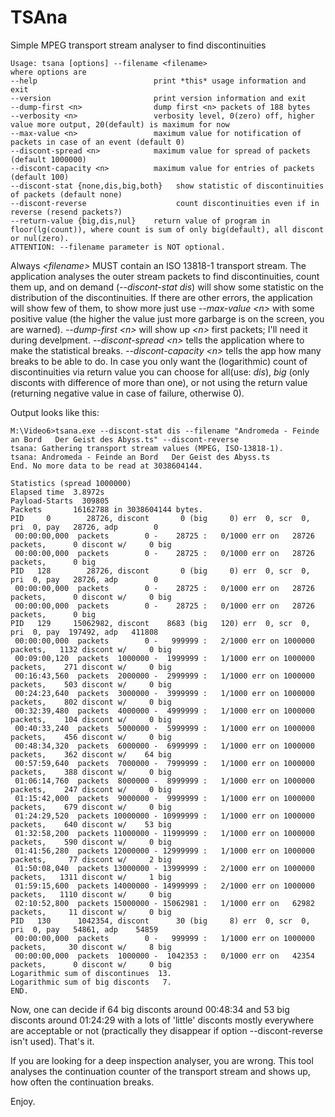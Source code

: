 # TSAna
Simple MPEG transport stream analyser to find discontinuities

    Usage: tsana [options] --filename <filename>
    where options are
    --help                          print *this* usage information and exit
    --version                       print version information and exit
    --dump-first <n>                dump first <n> packets of 188 bytes
    --verbosity <n>                 verbosity level, 0(zero) off, higher value more output, 20(default) is maximum for now
    --max-value <n>                 maximum value for notification of packets in case of an event (default 0)
    --discont-spread <n>            maximum value for spread of packets (default 1000000)
    --discont-capacity <n>          maximum value for entries of packets (default 100)
    --discont-stat {none,dis,big,both}   show statistic of discontinuities of packets (default none)
    --discont-reverse                    count discontinuities even if in reverse (resend packets?)
    --return-value {big,dis,nul}    return value of program in floor(lg(count)), where count is sum of only big(default), all discont or nul(zero).
    ATTENTION: --filename parameter is NOT optional.

Always *\<filename\>* MUST contain an ISO 13818-1 transport stream. The application analyses the outer stream packets to find discontinuities, count them up, and on demand (*--discont-stat dis*) will show some statistic on the distribution of the discontinuities. If there are other errors, the application will show few of them, to show more just use *--max-value \<n\>* with some positive value (the higher the value just more garbarge is on the screen, you are warned). *--dump-first \<n\>* will show up *\<n\>* first packets; I'll need it during develpment. *--discont-spread \<n\>* tells the application where to make the statistical breaks. *--discont-capacity \<n\>* tells the app how many breaks to be able to do. In case you only want the (logarithmic) count of discontinuities via return value you can choose for all(use: *dis*), *big* (only disconts with difference of more than one), or not using the return value (returning negative value in case of failure, otherwise 0).

Output looks like this:

    M:\Video6>tsana.exe --discont-stat dis --filename "Andromeda - Feinde an Bord   Der Geist des Abyss.ts" --discont-reverse
    tsana: Gathering transport stream values (MPEG, ISO-13818-1).
    tsana: Andromeda - Feinde an Bord   Der Geist des Abyss.ts
    End. No more data to be read at 3038604144.

    Statistics (spread 1000000)
    Elapsed time  3.8972s
    Payload-Starts  309805
    Packets       16162788 in 3038604144 bytes.
    PID     0        28726, discont       0 (big     0) err  0, scr  0, pri  0, pay   28726, adp        0
     00:00:00,000  packets        0 -    28725 :   0/1000 err on   28726 packets,      0 discont w/     0 big
     00:00:00,000  packets        0 -    28725 :   0/1000 err on   28726 packets,      0 big
    PID   128        28726, discont       0 (big     0) err  0, scr  0, pri  0, pay   28726, adp        0
     00:00:00,000  packets        0 -    28725 :   0/1000 err on   28726 packets,      0 discont w/     0 big
     00:00:00,000  packets        0 -    28725 :   0/1000 err on   28726 packets,      0 big
    PID   129     15062982, discont    8683 (big   120) err  0, scr  0, pri  0, pay  197492, adp   411808
     00:00:00,000  packets        0 -   999999 :   2/1000 err on 1000000 packets,   1132 discont w/     0 big
     00:09:00,120  packets  1000000 -  1999999 :   1/1000 err on 1000000 packets,    271 discont w/     0 big
     00:16:43,560  packets  2000000 -  2999999 :   1/1000 err on 1000000 packets,    503 discont w/     0 big
     00:24:23,640  packets  3000000 -  3999999 :   1/1000 err on 1000000 packets,    802 discont w/     0 big
     00:32:39,480  packets  4000000 -  4999999 :   1/1000 err on 1000000 packets,    104 discont w/     0 big
     00:40:33,240  packets  5000000 -  5999999 :   1/1000 err on 1000000 packets,    456 discont w/     0 big
     00:48:34,320  packets  6000000 -  6999999 :   1/1000 err on 1000000 packets,    362 discont w/    64 big
     00:57:59,640  packets  7000000 -  7999999 :   1/1000 err on 1000000 packets,    388 discont w/     0 big
     01:06:14,760  packets  8000000 -  8999999 :   1/1000 err on 1000000 packets,    247 discont w/     0 big
     01:15:42,000  packets  9000000 -  9999999 :   1/1000 err on 1000000 packets,    679 discont w/     0 big
     01:24:29,520  packets 10000000 - 10999999 :   1/1000 err on 1000000 packets,    640 discont w/    53 big
     01:32:58,200  packets 11000000 - 11999999 :   1/1000 err on 1000000 packets,    590 discont w/     0 big
     01:41:56,280  packets 12000000 - 12999999 :   1/1000 err on 1000000 packets,     77 discont w/     2 big
     01:50:08,040  packets 13000000 - 13999999 :   2/1000 err on 1000000 packets,   1311 discont w/     1 big
     01:59:15,600  packets 14000000 - 14999999 :   2/1000 err on 1000000 packets,   1110 discont w/     0 big
     02:10:52,800  packets 15000000 - 15062981 :   1/1000 err on   62982 packets,     11 discont w/     0 big
    PID   130      1042354, discont      30 (big     8) err  0, scr  0, pri  0, pay   54861, adp    54859
     00:00:00,000  packets        0 -   999999 :   1/1000 err on 1000000 packets,     30 discont w/     8 big
     00:00:00,000  packets  1000000 -  1042353 :   0/1000 err on   42354 packets,      0 discont w/     0 big
    Logarithmic sum of discontinues  13.
    Logarithmic sum of big disconts   7.
    END.

Now, one can decide if 64 big disconts around 00:48:34 and 53 big disconts around 01:24:29 with a lots of 'little' disconts mostly everywhere are acceptable or not (practically they disappear if option --discont-reverse isn't used). That's it.

If you are looking for a deep inspection analyser, you are wrong. This tool analyses the continuation counter of the transport stream and shows up, how often the continuation breaks.

Enjoy.

